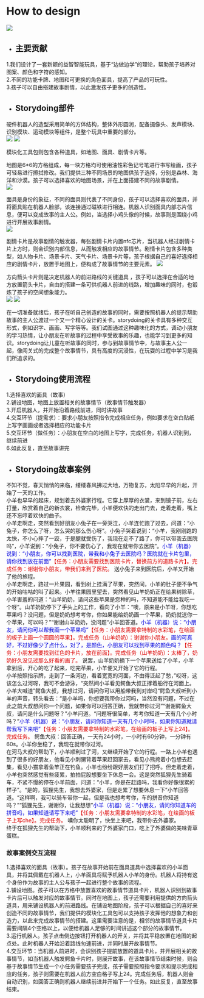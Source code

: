 # How to design  
![](https://raw.githubusercontent.com/oxygen-berry/imageuploadservice/main/image/202302011600621.png)

+ ## 主要贡献  

1.我们设计了一套新颖的益智智能玩具，基于“边做边学”的理论，帮助孩子培养对图案、颜色和字符的感知。  
2.不同的功能卡牌、地图和可更换的角色面具，提高了产品的可玩性。  
3.孩子可以自由搭建故事剧情，以此激发孩子更多的创造性。 

+ ## Storydoing部件  

硬件机器人的造型采用简单的方体结构，整体外形圆润，配备摄像头、发声模块、识别模块、运动模块等组件，是整个玩具中重要的部分。   
![](https://raw.githubusercontent.com/oxygen-berry/imageuploadservice/main/image/202302011602821.png)
![](https://raw.githubusercontent.com/oxygen-berry/imageuploadservice/main/image/202302011603777.png)  

模块化工具包则包含各种道具，如地图、面具、剧情卡片等。  

地图是6*6的方格组成，每一块方格均可使用油性彩色记号笔进行书写绘画，孩子可轻易进行擦拭修改。我们提供三种不同场景的地图供孩子选择，分别是森林、海洋和沙漠。孩子可以选择喜欢的地图场景，并在上面搭建不同的故事剧情。  
![](https://raw.githubusercontent.com/oxygen-berry/imageuploadservice/main/image/202302011604385.png) 

面具是身份的象征，不同的面具则代表了不同身份，孩子可以选择喜欢的面具，并将面具贴在机器人脸部，该连接通过磁铁进行相连。机器人识别面具内部芯片信息，便可以变成故事的主人公。例如，当选择小鸡头像的时候，故事则是围绕小鸡进行开展故事剧情。  
![](https://raw.githubusercontent.com/oxygen-berry/imageuploadservice/main/image/202302011604296.png)  

剧情卡片是故事剧情的触发器，每张剧情卡片内置nfc芯片，当机器人经过剧情卡片上方时，则会识别内部信息，从而触发相应的故事情节。剧情卡片包含多种类型，如人物卡片、场景卡片、天气卡片、场景卡片等，孩子根据自己的喜好选择相应的剧情卡片，放置于地图上，便构成了故事情节的主要元素。 
![](https://raw.githubusercontent.com/oxygen-berry/imageuploadservice/main/image/202302011605541.png) 

方向箭头卡片则是决定机器人的前进路线的关键道具 ，孩子可以选择在合适的地方放置箭头卡片，自由的搭建一条可供机器人前进的线路，增加趣味的同时，也锻炼了孩子的空间想象能力。  
![](https://raw.githubusercontent.com/oxygen-berry/imageuploadservice/main/image/202302011605373.png)
![](https://raw.githubusercontent.com/oxygen-berry/imageuploadservice/main/image/202302011606568.png)  

在一切准备就绪后，孩子在听自己创造的故事的同时，需要按照机器人的提示帮助故事的主人公渡过一个又一个精心设计的关卡。storydoing的关卡具有多种交互形式，例如识字、画画、写字等等。我们试图通过这种趣味化的方式，调动小朋友的学习热情，让小朋友在听故事的过程中享受故事的乐趣，也能学习到更多的知识。storydoing让儿童在听故事的同时，参与到故事情节中，与故事主人公一起，像闯关式的完成整个故事情节，具有高度的沉浸性，在玩耍的过程中学习是我们所追求的。  

+ ## Storydoing使用流程  

1.选择喜欢的面具（故事）  
2.铺设地图，地图上放置相关的故事情节（故事情节触发器）  
3.开启机器人，并开始沿着路线前进，同时讲故事  
4.交互环节（提需求）：要求小朋友按照指令完成相应任务，例如要求在空白贴纸上写字画画或者选择相应的功能卡片  
5.交互环节（做任务）：小朋友在空白的地图上写字，完成任务，机器人识别到，继续前进  
6.如此反复，直至故事讲完  

+ ## Storydoing故事案例  

不知不觉，春天悄悄的来临，缕缕春风拂过大地，万物复苏，太阳早早的升起，开始了一天的工作。  
小羊也早早的起床，规划着去外婆家行程。它穿上厚厚的衣裳，来到镜子前，左右打量，欣赏着自己的新衣裳，检查完毕，小羊便欢快的走出门去，走着走着，嘴上还不忘哼着欢快的曲子。  
小羊走啊走，突然看到好朋友小兔子在一旁哭泣，小羊连忙跑了过去，问道：“小兔子，你怎么了呀，怎么哭的那么伤心呀”。小兔子哭着说到：“小羊，我刚刚跑的太快，不小心摔了一跤，于是腿就受伤了，我现在走不了路了，你可以带我去医院吗”，小羊说到：“小兔子，你不要伤心了，我现在就带你去医院”。<font color="#0000dd">小羊（机器）说到：“小朋友，你可以找到医院，带我和小兔子去医院吗？医院就在卡片包里，请你找到放在前面”</font><font color="#dd0000">【任务：小朋友需要找到医院卡片，替换前方的道路卡片】。完成任务：谢谢你小朋友，带我们来到了医院。</font>
送小兔子来到医院后，小羊又开始了他的旅程。  
小羊走啊走，路过一片果园，看到树上挂满了苹果，突然间，小羊的肚子便不争气的开始咕咕的叫了起来。小羊往果园里望去，突然看见山羊奶奶正在给果树除草，小羊害羞的问道：“山羊奶奶，请问这些苹果是您种的吗，不知道能不能给我吃一个呀”。山羊奶奶停下了手头上的工作，看向了小羊：“噢，原来是小羊呀，你想吃苹果吗？没问题，但是奶奶想考考你，你如果能给奶奶画一个苹果，奶奶就送你一个苹果，可以吗？”“谢谢山羊奶奶，没问题“小羊回答道。<font color="#0000dd">小羊（机器）说：“小朋友，请问你可以帮我画一个苹果吗”</font><font color="#dd0000">【任务：小朋友需要拿特制的水彩笔，在绘画的板子上画一个圆圆的苹果】。完成任务（山羊奶奶）：谢谢你小朋友。</font><font color="#0000dd">画的可真好，不过好像少了点什么，对了，是颜色，小朋友可以找到苹果的颜色吗？</font><font color="#dd0000">【任务：小朋友需要找到红色的卡片，放在前面】。完成任务（山羊奶奶）：太棒了，奶奶好久没见过那么好看的画了。</font>
说罢，山羊奶奶摘下一个苹果送给了小羊，小羊拿到后，开心的吃了起来，吃完苹果，小羊便又开始了它的行程。  
小羊按照指示牌，走到了一条河边，看着宽宽的河面，不由得泛起了愁，”哎呀，这该怎么过河呀，我可不会游泳，“突然间小羊看见鳄鱼大叔正撑着船行在河面上。小羊大喊道”鳄鱼大叔，我想过河，请问你可以用船带我到对岸吗“鳄鱼大叔听到小羊的声音，转头看去：“是小羊吗，你想要我带你过河吗，当然没有问题，不过在此之前大叔想问你一个问题，如果你可以回答正确，我就带你过河”“谢谢鳄鱼大叔，请问是什么问题呀？”小羊问道。“问题呀很简单，考考你知道一天有几个小时吗？”<font color="#0000dd">小羊（机器）说：“小朋友，请问你知道一天有几个小时吗，如果你知道就请帮我写下来吧”</font><font color="#dd0000">【任务：小朋友需要拿特制的水彩笔，在绘画的板子上写上24】。完成任务。</font>
鳄鱼大叔：回答正确，一天有24小时，一小时有60分钟，一分钟有60s。小羊你坐稳了，我现在就带你过河。  
在河马大叔的帮助下，小羊顺利过了河，又继续开始了它的行程。一路上小羊也遇到了很多的好朋友，他看见小刺猬背着苹果赶回家去，看见小熊挎着小包想去赶集，看见小猫拿着鱼竿正在钓鱼。小羊也纷纷跟好朋友们打了招呼。但走着走着，小羊也突然感觉有些疲累，拍拍屁股想要坐下休息一会。这是突然狐狸先生骑着车，不紧不慢的停在小羊前面，问道：“小羊，你是在赶路吗，我看你好像很累的样子”。“是的，狐狸先生，我想去外婆家，但是走累了想要休息一下”小羊回答道。“这样啊，我可以骑车带你一起，但是我也想考考你，车的拼音你知道吗？”“狐狸先生，谢谢你，让我想想”<font color="#0000dd">小羊（机器）说：“小朋友，请问你知道车的拼音吗，如果知道请写下来吧”</font><font color="#dd0000">【任务：小朋友需要拿特制的水彩笔，在绘画的板子上写che】。完成任务。</font>
噢你太聪明了，快坐上来吧，我带你去外婆家。  
终于在狐狸先生的帮助下，小羊顺利来的了外婆家门口，吃上了外婆做的美味青草蛋糕。  

### 故事案例交互流程  

1.选择喜欢的面具（故事）。孩子在故事开始前在面具道具中选择喜欢的小羊面具，并将其佩戴在机器人上，小羊面具将赋予机器人小羊的身份。机器人将持有这个身份作为故事的主人公与孩子一起进行整个故事的流程。  
2.铺设地图。孩子可以在方格中放置喜欢的故事情节道具卡片，机器人识别到故事卡片后可以触发对应的故事情节。同时在地图上，孩子还需要利用提供的方向箭头道具，用来铺设机器人的前进路线。在铺设地图阶段，孩子可以根据自己的喜好来创造不同的故事情节，我们提供的模块化工具包可以支持孩子发挥他的想象力和创造力，以此来完成故事情节的搭建。这里需要注意的是，相邻的故事情节道具卡片需要间隔4个空格以上，以便给机器人足够的时间讲述这个部分的故事情节。  
3.运行机器人。孩子点击侧边按钮打开机器人的开关，并将其平稳放置在地图的起点处。此时机器人开始沿着路线匀速前进，并同时展开故事情节。  
4.交互环节：当机器人前进时，会识别孩子提前放置的道具卡片，并开展相关的故事情节，如当机器人触发鳄鱼卡片时，则展开故事，在该故事情节结束时候，则会基于故事情节生成一个小任务需要孩子完成，孩子需要按照指令要求和提示完成相应的任务，孩子则需要在机器人前方空白格子写上24。完成任务后，机器人则会自动识别，如回答正确则机器人继续前进并开始下一个任务。如此反复，直至故事结束。  





